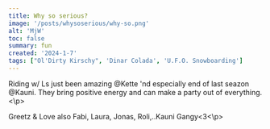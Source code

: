 ```yaml
---
title: Why so serious?
image: '/posts/whysoserious/why-so.png'
alt: 'MjW'
toc: false
summary: fun
created: '2024-1-7'
tags: ["Ol'Dirty Kirschy", 'Dinar Colada', 'U.F.O. Snowboarding']
---
```


<p>Riding w/ Ls just been amazing @Kette 'nd especially end of last seazon @Kauni. They bring positive energy and can make a party out of everything.<\p>

<p>Greetz & Love also Fabi, Laura, Jonas, Roli,..Kauni Gangy<3<\p>

<script>
  import { YouTube } from 'sveltekit-embed'
</script>

<YouTube youTubeId="Bo2iqIqYkTs" />
